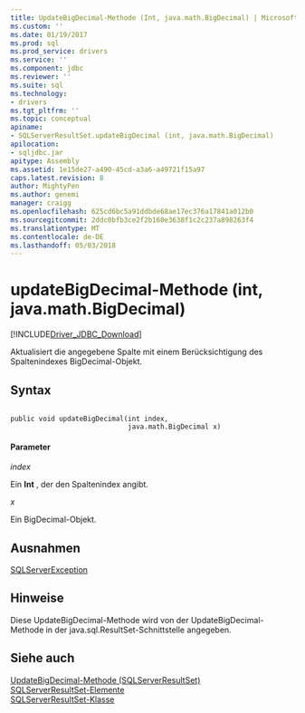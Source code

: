 ```yaml
---
title: UpdateBigDecimal-Methode (Int, java.math.BigDecimal) | Microsoft Docs
ms.custom: ''
ms.date: 01/19/2017
ms.prod: sql
ms.prod_service: drivers
ms.service: ''
ms.component: jdbc
ms.reviewer: ''
ms.suite: sql
ms.technology:
- drivers
ms.tgt_pltfrm: ''
ms.topic: conceptual
apiname:
- SQLServerResultSet.updateBigDecimal (int, java.math.BigDecimal)
apilocation:
- sqljdbc.jar
apitype: Assembly
ms.assetid: 1e15de27-a490-45cd-a3a6-a49721f15a97
caps.latest.revision: 8
author: MightyPen
ms.author: genemi
manager: craigg
ms.openlocfilehash: 625cd6bc5a91ddbde68ae17ec376a17841a012b0
ms.sourcegitcommit: 2ddc0bfb3ce2f2b160e3638f1c2c237a898263f4
ms.translationtype: MT
ms.contentlocale: de-DE
ms.lasthandoff: 05/03/2018
---
```

# <a name="updatebigdecimal-method-int-javamathbigdecimal"></a>updateBigDecimal-Methode (int, java.math.BigDecimal)
[!INCLUDE[Driver_JDBC_Download](../../../includes/driver_jdbc_download.md)]

  Aktualisiert die angegebene Spalte mit einem Berücksichtigung des Spaltenindexes BigDecimal-Objekt.  
  
## <a name="syntax"></a>Syntax  
  
```  
  
public void updateBigDecimal(int index,  
                             java.math.BigDecimal x)  
```  
  
#### <a name="parameters"></a>Parameter  
 *index*  
  
 Ein **Int** , der den Spaltenindex angibt.  
  
 *x*  
  
 Ein BigDecimal-Objekt.  
  
## <a name="exceptions"></a>Ausnahmen  
 [SQLServerException](../../../connect/jdbc/reference/sqlserverexception-class.md)  
  
## <a name="remarks"></a>Hinweise  
 Diese UpdateBigDecimal-Methode wird von der UpdateBigDecimal-Methode in der java.sql.ResultSet-Schnittstelle angegeben.  
  
## <a name="see-also"></a>Siehe auch  
 [UpdateBigDecimal-Methode &#40;SQLServerResultSet&#41;](../../../connect/jdbc/reference/updatebigdecimal-method-sqlserverresultset.md)   
 [SQLServerResultSet-Elemente](../../../connect/jdbc/reference/sqlserverresultset-members.md)   
 [SQLServerResultSet-Klasse](../../../connect/jdbc/reference/sqlserverresultset-class.md)  
  
  

